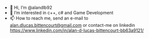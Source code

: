 - 👋 Hi, I’m @alandlb92
- 👀 I’m interested in c++, c# and Game Development
- 📫 How to reach me, send an e-mail to alan.dlucas.bittencourt@gmail.com or contact-me on linkedin https://www.linkedin.com/in/alan-d-lucas-bittencourt-bb63a9121/

<!---
alandlb92/alandlb92 is a ✨ special ✨ repository because its `README.md` (this file) appears on your GitHub profile.
You can click the Preview link to take a look at your changes.
--->
